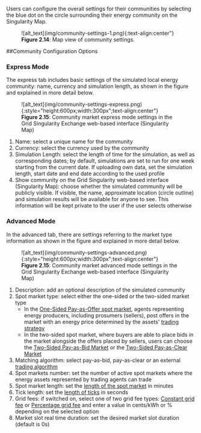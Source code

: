 Users can configure the overall settings for their communities by selecting the blue dot on the circle surrounding their energy community on the Singularity Map.

<figure markdown>
  ![alt_text](img/community-settings-1.png){:text-align:center"}
  <figcaption><b>Figure 2.14</b>: Map view of community settings.
</figcaption>
</figure>

##Community Configuration Options

### Express Mode
The express tab includes basic settings of the simulated local energy community: name, currency and simulation length, as shown in the figure and explained in more detail below.

<figure markdown>
  ![alt_text](img/community-settings-express.png){:style="height:600px;width:300px";text-align:center"}
  <figcaption><b>Figure 2.15</b>: Community market express mode settings in the Grid Singularity Exchange web-based interface (Singularity Map)
</figcaption>
</figure>

1. Name: select a unique name for the community
2. Currency: select the currency used by the community
3. Simulation Length: select the length of time for the simulation, as well as corresponding dates; by default, simulations are set to run for one week starting from the current date. If uploading own data, set the simulation length, start date and end date according to the used profile
4. Show community on the Grid Singularity web-based interface (Singularity Map): choose whether the simulated community will be publicly visible. If visible, the name, approximate location (circle outline) and simulation results will be available for anyone to see. This information will be kept private to the user if the user selects otherwise

### Advanced Mode
In the advanced tab, there are settings referring to the market type information as shown in the figure and explained in more detail below.

<figure markdown>
  ![alt_text](img/community-settings-advanced.png){:style="height:600px;width:300px";text-align:center"}
  <figcaption><b>Figure 2.15</b>: Community market advanced mode settings in the Grid Singularity Exchange web-based interface (Singularity Map)
</figcaption>
</figure>

1. Description: add an optional description of the simulated community
2. Spot market type: select either the one-sided or the two-sided market type
      - In the [One-Sided Pay-as-Offer spot market](one-sided-pay-as-offer.md), agents representing energy producers, including prosumers (sellers), post offers in the market with an energy price determined by the assets' [trading strategy](default-trading-strategy.md)
      - In the two-sided spot market, where buyers are able to place bids in the market alongside the offers placed by sellers, users can choose the [Two-Sided Pay-as-Bid Market](two-sided-pay-as-bid.md) or the [Two-Sided Pay-as-Clear Market](two-sided-pay-as-clear.md)
3. Matching algorithm: select pay-as-bid, pay-as-clear or an external [trading algorithm](default-trading-strategy.md)
4. Spot markets number: set the number of active spot markets where the energy assets represented by trading agents can trade
5. Spot market length: set the [length of the spot market](market-types.md#market-slots) in minutes
6. Tick length: set the [length of ticks](market-types.md#market-ticks) in seconds
7. Grid fees: if switched on, select one of two grid fee types: [Constant grid fee](constant-fees.md) or [Percentage grid fee](percentage-fees.md) and enter a value in cents/kWh or % depending on the selected option
8. Market slot real time duration: set the desired market slot duration (default is 0s)
